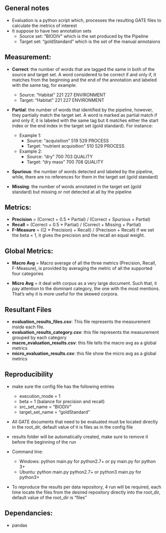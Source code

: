 General notes
-------------
* Evaluation is a python script which, processes the resulting GATE files to calculate the metrics of interest 
* It suppose to have two annotation sets 
	* Source set: “BIODIV” which is the set produced by the Pipeline 
	* Target set:  “goldStandard” which is the set of the manual annotaions

Measurement: 
-----------

* **Correct**: the number of words that are tagged the same in both of the source and target set. A word considered to be correct if and only if, it matches from the beginning and the end of the annotation and labeled with the same tag, for example:
	* Source: “Habitat” 221 227 ENVIRONMENT 
	* Target: “Habitat” 221 227 ENVIRONMENT

* **Partial**: the number of words that identified by the pipeline, however, they partially match the target set. A word is marked as partial match if and only if, it is labeled with the same tag but it matches either the start index or the end index in the target set (gold standard). For instance:
	* Example 1: 
        * Source: “acquisition” 519 529 PROCESS
	    * Target: “nutrient acquisition” 510 529 PROCESS
	* Example 2:
        * Source: “dry” 700 703 QUALITY
	    * Target: “dry mass” 700 708 QUALITY

* **Spurious**: the number of words detected and labeled by the pipeline, while, there are no references for them in the target set (gold standard)

* **Missing**: the number of words annotated in the target set (gold standard) but missing or not detected at all by the pipeline
 
Metrics: 
-----------
* **Precision** = (Correct + 0.5 * Partial) / (Correct + Spurious + Partial)
* **Recall** = (Correct + 0.5 * Partial) / (Correct + Missing + Partial)
* **F-Measure** = ((2 * Precision) + Recall) / (Precision + Recall) if we set the beta = 1, it gives the precision and the recall an equal weight. 

Global Metrics: 
-----------
* **Macro Avg** = Macro average of all the three metrics (Precision, Recall, F-Measure), is provided by averaging the metric of all the supported four categories 

* **Micro Avg** = it deal with corpus as a very large document. Such that, it pay attention to the dominant category, the one with the most mentions. That’s why it is more useful for the skewed corpora. 


Resultant Files
---------
* **evaluation_results_files.csv**: This file represents the measurement inside each file.
* **evaluation_results_category.csv**: this file represents the measurement grouped by each category
* **macro_evaluation_results.csv**: this file tells the macro avg as a global metrics
* **micro_evaluation_results.csv**: this file show the micro avg as a global metrics


Reproducibility  
-----------
* make sure the config file has the following entries 
	* execution_mode = 1
	* beta = 1 (balance for precision and recall)
	* src_set_name = “BIODIV”
	* target_set_name = “goldStandard”
* All GATE documents that need to be evaluated must be located directly in the root_dir, default value of it is files as in the config file
* results folder will be automatically created, make sure to remove it before the beginning of the run

* Command line: 
	* Windows: python main.py for python2.7+ or py main.py for python 3+
	* Ubuntu: python main.py python2.7+ or python3 main.py for python3+

* To reproduce the results per data repository, 4 run will be required, each time locate the files from the desired repository directly into the root_dir, default value of the root_dir is “files”

Dependancies:
---------
* pandas 
